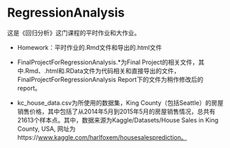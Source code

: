 # RegressionAnalysis

这是《回归分析》这门课程的平时作业和大作业。

* Homework：平时作业的.Rmd文件和导出的.html文件

* FinalProjectForRegressionAnalysis.*为Final Project的相关文件，其中.Rmd、.html和.RData文件为代码相关和直接导出的文件，FinalProjectForRegressionAnalysis Report下的文件为稍作修改后的report。

* kc_house_data.csv为所使用的数据集，King County（包括Seattle）的房屋销售价格，其中包括了从2014年5月到2015年5月的房屋销售情况，总共有21613个样本点。其中，数据来源为Kaggle/Datasets/House Sales in King County, USA, 网址为https://www.kaggle.com/harlfoxem/housesalesprediction。
